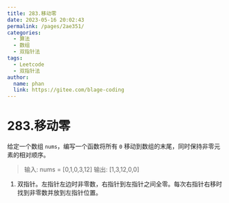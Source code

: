 ```yaml
---
title: 283.移动零
date: 2023-05-16 20:02:43
permalink: /pages/2ae351/
categories:
  - 算法
  - 数组
  - 双指针法
tags:
  - Leetcode
  - 双指针法
author: 
  name: phan
  link: https://gitee.com/blage-coding
---
```

# 283.移动零

给定一个数组 `nums`，编写一个函数将所有 `0` 移动到数组的末尾，同时保持非零元素的相对顺序。

> 输入: nums = [0,1,0,3,12]
> 输出: [1,3,12,0,0]

1. 双指针。左指针左边时非零数，右指针到左指针之间全零。每次右指针右移时找到非零数并放到左指针位置。